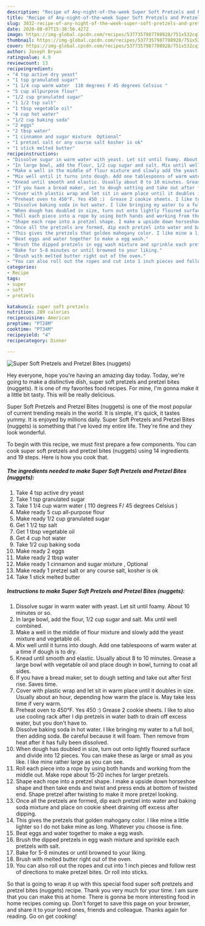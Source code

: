 ```yaml
---
description: "Recipe of Any-night-of-the-week Super Soft Pretzels and Pretzel Bites (nuggets)"
title: "Recipe of Any-night-of-the-week Super Soft Pretzels and Pretzel Bites (nuggets)"
slug: 3032-recipe-of-any-night-of-the-week-super-soft-pretzels-and-pretzel-bites-nuggets
date: 2020-08-07T15:30:56.427Z
image: https://img-global.cpcdn.com/recipes/5377357987708928/751x532cq70/super-soft-pretzels-and-pretzel-bites-nuggets-recipe-main-photo.jpg
thumbnail: https://img-global.cpcdn.com/recipes/5377357987708928/751x532cq70/super-soft-pretzels-and-pretzel-bites-nuggets-recipe-main-photo.jpg
cover: https://img-global.cpcdn.com/recipes/5377357987708928/751x532cq70/super-soft-pretzels-and-pretzel-bites-nuggets-recipe-main-photo.jpg
author: Joseph Bryan
ratingvalue: 4.9
reviewcount: 13
recipeingredient:
- "4 tsp active dry yeast"
- "1 tsp granulated sugar"
- "1 1/4 cup warm water  110 degrees F 45 degrees Celsius "
- "5 cup allpurpose flour"
- "1/2 cup granulated sugar"
- "1 1/2 tsp salt"
- "1 tbsp vegetable oil"
- "4 cup hot water"
- "1/2 cup baking soda"
- "2 eggs"
- "2 tbsp water"
- "1 cinnamon and sugar mixture  Optional"
- "1 pretzel salt or any course salt kosher is ok"
- "1 stick melted butter"
recipeinstructions:
- "Dissolve sugar in warm water with yeast. Let sit until foamy. About 10 minutes or so."
- "In large bowl, add the flour, 1/2 cup sugar and salt. Mix until well combined."
- "Make a well in the middle of flour mixture and slowly add the yeast mixture and vegetable oil."
- "Mix well until it turns into dough. Add one tablespoons of warm water at a time if dough is to dry."
- "Knead until smooth and elastic. Usually about 8 to 10 minutes. Grease a large bowl with vegetable oil and place dough in bowl, turning to coat all sides."
- "If you have a bread maker, set to dough setting and take out after first rise. Saves time."
- "Cover with plastic wrap and let sit in warm place until it doubles in size. Usually about an hour, depending how warm the place is. May take less time if very warm."
- "Preheat oven to 450°F. Yes 450 :)  Grease 2 cookie sheets. I like to also use cooling rack after I dip pretzels in water bath to drain off excess water, but you don&#39;t have to."
- "Dissolve baking soda in hot water. I like bringing my water to a full boil, then adding soda. Be careful because it will foam. Then remove from heat after it has fully been dissolved."
- "When dough has doubled in size, turn out onto lightly floured surface and divide into 12 pieces. You can make these as large or small as you like. I like mine rather large as you can see."
- "Roll each piece into a rope by using both hands and working from the middle out. Make rope about 15-20 inches for larger pretzels."
- "Shape each rope into a pretzel shape. I make a upside down horseshoe shape and then take ends and twist and press ends at bottom of twisted end. Shape pretzel after twisting to make it more pretzel looking."
- "Once all the pretzels are formed, dip each pretzel into water and baking soda mixture and place on cookie sheet draining off excess after dipping."
- "This gives the pretzels that golden mahogany color. I like mine a little lighter so I do not bake mine as long. Whatever you choose is fine."
- "Beat eggs and water together to make a egg wash."
- "Brush the dipped pretzels in egg wash mixture and sprinkle each pretzels with salt."
- "Bake for 5-8 minutes or until browned to your liking."
- "Brush with melted butter right out of the oven."
- "You can also roll out the ropes and cut into 1 inch pieces and follow rest of directions to make pretzel bites. Or roll into sticks."
categories:
- Recipe
tags:
- super
- soft
- pretzels

katakunci: super soft pretzels 
nutrition: 289 calories
recipecuisine: American
preptime: "PT28M"
cooktime: "PT34M"
recipeyield: "4"
recipecategory: Dinner

---
```



![Super Soft Pretzels and Pretzel Bites (nuggets)](https://img-global.cpcdn.com/recipes/5377357987708928/751x532cq70/super-soft-pretzels-and-pretzel-bites-nuggets-recipe-main-photo.jpg)

Hey everyone, hope you're having an amazing day today. Today, we're going to make a distinctive dish, super soft pretzels and pretzel bites (nuggets). It is one of my favorites food recipes. For mine, I'm gonna make it a little bit tasty. This will be really delicious.



Super Soft Pretzels and Pretzel Bites (nuggets) is one of the most popular of current trending meals in the world. It is simple, it's quick, it tastes yummy. It is enjoyed by millions daily. Super Soft Pretzels and Pretzel Bites (nuggets) is something that I've loved my entire life. They're fine and they look wonderful.


To begin with this recipe, we must first prepare a few components. You can cook super soft pretzels and pretzel bites (nuggets) using 14 ingredients and 19 steps. Here is how you cook that.

<!--inarticleads1-->

##### The ingredients needed to make Super Soft Pretzels and Pretzel Bites (nuggets):

1. Take 4 tsp active dry yeast
1. Take 1 tsp granulated sugar
1. Take 1 1/4 cup warm water ( 110 degrees F/ 45 degrees Celsius )
1. Make ready 5 cup all-purpose flour
1. Make ready 1/2 cup granulated sugar
1. Get 1 1/2 tsp salt
1. Get 1 tbsp vegetable oil
1. Get 4 cup hot water
1. Take 1/2 cup baking soda
1. Make ready 2 eggs
1. Make ready 2 tbsp water
1. Make ready 1 cinnamon and sugar mixture , Optional
1. Make ready 1 pretzel salt or any course salt, kosher is ok
1. Take 1 stick melted butter




<!--inarticleads2-->

##### Instructions to make Super Soft Pretzels and Pretzel Bites (nuggets):

1. Dissolve sugar in warm water with yeast. Let sit until foamy. About 10 minutes or so.
1. In large bowl, add the flour, 1/2 cup sugar and salt. Mix until well combined.
1. Make a well in the middle of flour mixture and slowly add the yeast mixture and vegetable oil.
1. Mix well until it turns into dough. Add one tablespoons of warm water at a time if dough is to dry.
1. Knead until smooth and elastic. Usually about 8 to 10 minutes. Grease a large bowl with vegetable oil and place dough in bowl, turning to coat all sides.
1. If you have a bread maker, set to dough setting and take out after first rise. Saves time.
1. Cover with plastic wrap and let sit in warm place until it doubles in size. Usually about an hour, depending how warm the place is. May take less time if very warm.
1. Preheat oven to 450°F. Yes 450 :)  Grease 2 cookie sheets. I like to also use cooling rack after I dip pretzels in water bath to drain off excess water, but you don&#39;t have to.
1. Dissolve baking soda in hot water. I like bringing my water to a full boil, then adding soda. Be careful because it will foam. Then remove from heat after it has fully been dissolved.
1. When dough has doubled in size, turn out onto lightly floured surface and divide into 12 pieces. You can make these as large or small as you like. I like mine rather large as you can see.
1. Roll each piece into a rope by using both hands and working from the middle out. Make rope about 15-20 inches for larger pretzels.
1. Shape each rope into a pretzel shape. I make a upside down horseshoe shape and then take ends and twist and press ends at bottom of twisted end. Shape pretzel after twisting to make it more pretzel looking.
1. Once all the pretzels are formed, dip each pretzel into water and baking soda mixture and place on cookie sheet draining off excess after dipping.
1. This gives the pretzels that golden mahogany color. I like mine a little lighter so I do not bake mine as long. Whatever you choose is fine.
1. Beat eggs and water together to make a egg wash.
1. Brush the dipped pretzels in egg wash mixture and sprinkle each pretzels with salt.
1. Bake for 5-8 minutes or until browned to your liking.
1. Brush with melted butter right out of the oven.
1. You can also roll out the ropes and cut into 1 inch pieces and follow rest of directions to make pretzel bites. Or roll into sticks.




So that is going to wrap it up with this special food super soft pretzels and pretzel bites (nuggets) recipe. Thank you very much for your time. I am sure that you can make this at home. There is gonna be more interesting food in home recipes coming up. Don't forget to save this page on your browser, and share it to your loved ones, friends and colleague. Thanks again for reading. Go on get cooking!
